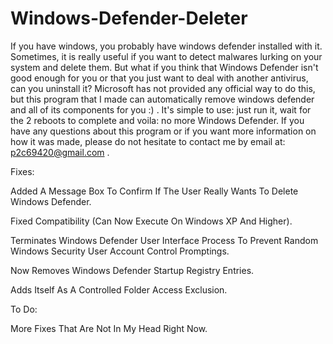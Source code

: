 # Windows-Defender-Deleter
If you have windows, you probably have windows defender installed with it. Sometimes, it is really useful if you want to detect malwares lurking on your system and delete them. But what if you think that Windows Defender isn't good enough for you or that you just want to deal with another antivirus, can you uninstall it? Microsoft has not provided any official way to do this, but this program that I made can automatically remove windows defender and all of its components for you :) . It's simple to use: just run it, wait for the 2 reboots to complete and voila: no more Windows Defender. If you have any questions about this program or if you want more information on how it was made, please do not hesitate to contact me by email at: p2c69420@gmail.com .


Fixes:

Added A  Message Box To Confirm If The User Really Wants To Delete Windows Defender.


Fixed Compatibility (Can Now Execute On Windows XP And Higher).


Terminates Windows Defender User Interface Process To Prevent Random Windows Security User Account Control Promptings.


Now Removes Windows Defender Startup Registry Entries.


Adds Itself As A Controlled Folder Access Exclusion.


To Do:


 More Fixes That Are Not In My Head Right Now.
